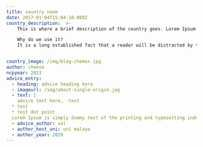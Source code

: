 ```yaml
---
title: country naem
date: 2017-01-04T15:04:10.000Z
country_description:  >-
 	This is where a brief description of the country goes. Lorem Ipsum is simply dummy text of the printing and typesetting industry. Lorem Ipsum has been the industry's standard dummy text ever since the 1500s, when an unknown printer took a galley of type and scrambled it to make a type specimen book. It has survived not only five centuries, but also the leap into electronic typesetting, remaining essentially unchanged. It was popularised in the 1960s with the release of Letraset sheets containing Lorem Ipsum passages, and more recently with desktop publishing software like Aldus PageMaker including versions of Lorem Ipsum.

	Why do we use it?
	It is a long established fact that a reader will be distracted by the readable content of a page when looking at its layout. The point of using Lorem Ipsum is that it has a more-or-less normal distribution of letters, as opposed to using 'Content here, content here', making it look like readable English. Many desktop publishing packages and web page editors now use Lorem Ipsum as their default model text, and a search for 'lorem ipsum' will uncover many web sites still in their infancy. Various versions have evolved over the years, sometimes by accident, sometimes on purpose (injected humour and the like).


country_image: /img/blog-chemex.jpg
author: cheese
ncpyear: 2013
advice_entry:
  - heading: advice heading here
  - imageurl: /img/about-single-origin.jpg
  - text: |
    advice text here, -test
  * test 
  * test dot point
  Lorem Ipsum is simply dummy text of the printing and typesetting industry. Lorem Ipsum has been the industry's standard dummy text ever since the 1500s, when an unknown printer took a galley of type and scrambled it to make a type specimen book. It has survived not only five centuries, but also the leap into electronic typesetting, remaining essentially unchanged. It was popularised in the 1960s with the release of Letraset sheets containing Lorem Ipsum passages, and more recently with desktop publishing software like Aldus PageMaker including versions of Lorem Ipsum.
  - advice_author: val
  - author_host_uni: uni malaya
  - author_year: 2020
---
```


